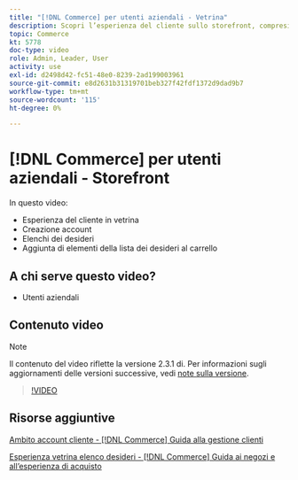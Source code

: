 ```yaml
---
title: "[!DNL Commerce] per utenti aziendali - Vetrina"
description: Scopri l’esperienza del cliente sullo storefront, compresi la creazione di account, le liste dei desideri e l’aggiunta di voci al carrello
topic: Commerce
kt: 5778
doc-type: video
role: Admin, Leader, User
activity: use
exl-id: d2498d42-fc51-48e0-8239-2ad199003961
source-git-commit: e8d2631b31319701beb327f42fdf1372d9dad9b7
workflow-type: tm+mt
source-wordcount: '115'
ht-degree: 0%

---
```


# [!DNL Commerce] per utenti aziendali - Storefront

In questo video:

- Esperienza del cliente in vetrina
- Creazione account
- Elenchi dei desideri
- Aggiunta di elementi della lista dei desideri al carrello

## A chi serve questo video?

- Utenti aziendali

## Contenuto video

>[!NOTE]
>
>Il contenuto del video riflette la versione 2.3.1 di. Per informazioni sugli aggiornamenti delle versioni successive, vedi [note sulla versione](https://experienceleague.adobe.com/docs/commerce-operations/release/notes/overview.html).

>[!VIDEO](https://video.tv.adobe.com/v/36188?quality=12&learn=on)

## Risorse aggiuntive

[Ambito account cliente - [!DNL Commerce] Guida alla gestione clienti](https://experienceleague.adobe.com/docs/commerce-admin/customers/customer-accounts/customer-account-scope.html)

[Esperienza vetrina elenco desideri - [!DNL Commerce] Guida ai negozi e all’esperienza di acquisto](https://experienceleague.adobe.com/docs/commerce-admin/stores-sales/shopper-tools/wish-lists/wishlist-storefront.html)
